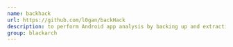 ```yaml
---
name: backhack
url: https://github.com/l0gan/backHack
description: to perform Android app analysis by backing up and extracting apps, allowing you to analyze and modify file system contents for apps. URL : https://github.com/l0gan/backHack Groups : blackarch blackarch-mobile
group: blackarch
---
```

